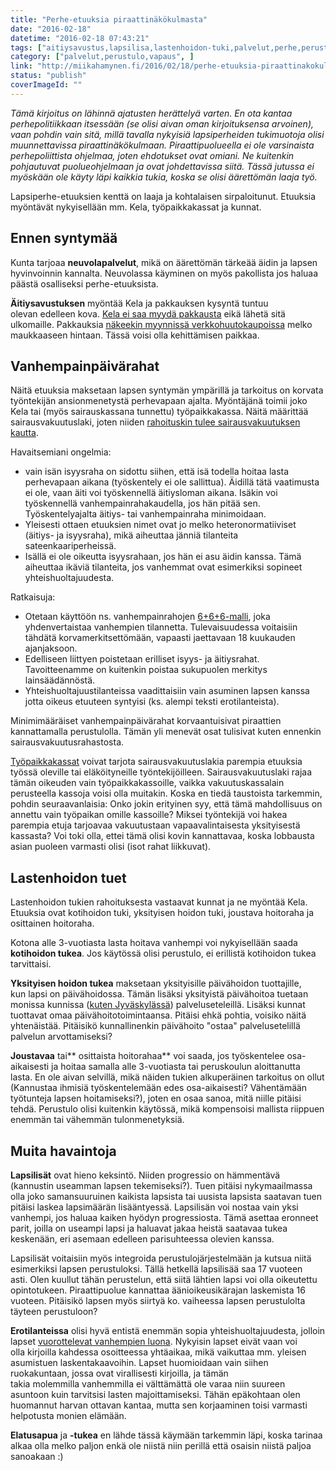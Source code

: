 ```yaml
---
title: "Perhe-etuuksia piraattinäkökulmasta"
date: "2016-02-18"
datetime: "2016-02-18 07:43:21"
tags: ["aitiysavustus,lapsilisa,lastenhoidon-tuki,palvelut,perhe,perustulo,perustulo-2,sosiaaliturva,vanhemmuus,vanhempainraha,vapaus", ]
category: ["palvelut,perustulo,vapaus", ]
link: "http://miikahamynen.fi/2016/02/18/perhe-etuuksia-piraattinakokulmasta/"
status: "publish"
coverImageId: ""
---
```


_Tämä kirjoitus on lähinnä ajatusten herättelyä varten. En ota kantaa perhepolitiikkaan itsessään (se olisi aivan oman kirjoituksensa arvoinen), vaan pohdin vain sitä, millä tavalla nykyisiä lapsiperheiden tukimuotoja olisi muunnettavissa piraattinäkökulmaan. Piraattipuolueella ei ole varsinaista perhepoliittista ohjelmaa, joten ehdotukset ovat omiani. Ne kuitenkin pohjautuvat puolueohjelmaan ja ovat johdettavissa siitä. Tässä jutussa ei myöskään ole käyty läpi kaikkia tukia, koska se olisi äärettömän laaja työ._

Lapsiperhe-etuuksien kenttä on laaja ja kohtalaisen sirpaloitunut. Etuuksia myöntävät nykyisellään mm. Kela, työpaikkakassat ja kunnat.

## Ennen syntymää

Kunta tarjoaa **neuvolapalvelut**, mikä on äärettömän tärkeää äidin ja lapsen hyvinvoinnin kannalta. Neuvolassa käyminen on myös pakollista jos haluaa päästä osalliseksi perhe-etuuksista.

**Äitiysavustuksen** myöntää Kela ja pakkauksen kysyntä tuntuu olevan edelleen kova. [Kela ei saa myydä pakkausta](http://www.kela.fi/-/kelan-aitiyspakkaus-herattaa-kansainvalista-kiinnostusta) eikä lähetä sitä ulkomaille. Pakkauksia [näkeekin myynnissä verkkohuutokaupoissa](http://www.huuto.net/hakutulos/words/äitiyspakkaus/classification/new/sort/highprice) melko maukkaaseen hintaan. Tässä voisi olla kehittämisen paikkaa.

## Vanhempainpäivärahat

Näitä etuuksia maksetaan lapsen syntymän ympärillä ja tarkoitus on korvata työntekijän ansionmenetystä perhevapaan ajalta. Myöntäjänä toimii joko Kela tai (myös sairauskassana tunnettu) työpaikkakassa. Näitä määrittää sairausvakuutuslaki, joten niiden [rahoituskin tulee sairausvakuutuksen kautta](http://www.kela.fi/rahoitus).

Havaitsemiani ongelmia:

- vain isän isyysraha on sidottu siihen, että isä todella hoitaa lasta perhevapaan aikana (työskentely ei ole sallittua). Äidillä tätä vaatimusta ei ole, vaan äiti voi työskennellä äitiysloman aikana. Isäkin voi työskennellä vanhempainrahakaudella, jos hän pitää sen. Työskentelyajalta äitiys- tai vanhempainraha minimoidaan.
- Yleisesti ottaen etuuksien nimet ovat jo melko heteronormatiiviset (äitiys- ja isyysraha), mikä aiheuttaa jänniä tilanteita sateenkaariperheissä.
- Isällä ei ole oikeutta isyysrahaan, jos hän ei asu äidin kanssa. Tämä aiheuttaa ikäviä tilanteita, jos vanhemmat ovat esimerkiksi sopineet yhteishuoltajuudesta.

Ratkaisuja:

- Otetaan käyttöön ns. vanhempainrahojen [6+6+6-malli](http://www.julkari.fi/handle/10024/79834), joka yhdenvertaistaa vanhempien tilannetta. Tulevaisuudessa voitaisiin tähdätä korvamerkitsettömään, vapaasti jaettavaan 18 kuukauden ajanjaksoon.
- Edelliseen liittyen poistetaan erilliset isyys- ja äitiysrahat. Tavoitteenamme on kuitenkin poistaa sukupuolen merkitys lainsäädännöstä.
- Yhteishuoltajuustilanteissa vaadittaisiin vain asuminen lapsen kanssa jotta oikeus etuuteen syntyisi (ks. alempi teksti erotilanteista).

Minimimääräiset vanhempainpäivärahat korvaantuisivat piraattien kannattamalla perustulolla. Tämän yli menevät osat tulisivat kuten ennenkin sairausvakuutusrahastosta.

[Työpaikkakassat](http://www.kela.fi/tyopaikkakassat) voivat tarjota sairausvakuutuslakia parempia etuuksia työssä oleville tai eläköityneille työntekijöilleen. Sairausvakuutuslaki rajaa tämän oikeuden vain työpaikkakassoille, vaikka vakuutuskassalain perusteella kassoja voisi olla muitakin. Koska en tiedä taustoista tarkemmin, pohdin seuraavanlaisia: Onko jokin erityinen syy, että tämä mahdollisuus on annettu vain työpaikan omille kassoille? Miksei työntekijä voi hakea parempia etuja tarjoavaa vakuutustaan vapaavalintaisesta yksityisestä kassasta? Voi toki olla, ettei tämä olisi kovin kannattavaa, koska lobbausta asian puoleen varmasti olisi (isot rahat liikkuvat).

## Lastenhoidon tuet

Lastenhoidon tukien rahoituksesta vastaavat kunnat ja ne myöntää Kela. Etuuksia ovat kotihoidon tuki, yksityisen hoidon tuki, joustava hoitoraha ja osittainen hoitoraha.

Kotona alle 3-vuotiasta lasta hoitava vanhempi voi nykyisellään saada **kotihoidon tukea**. Jos käytössä olisi perustulo, ei erillistä kotihoidon tukea tarvittaisi.

**Yksityisen hoidon tukea** maksetaan yksityisille päivähoidon tuottajille, kun lapsi on päivähoidossa. Tämän lisäksi yksityistä päivähoitoa tuetaan monissa kunnissa ([kuten Jyväskylässä](http://jkl.fi/paivahoito/yksityiset/palveluseteli)) palveluseteleillä. Lisäksi kunnat tuottavat omaa päivähoitotoimintaansa. Pitäisi ehkä pohtia, voisiko näitä yhtenäistää. Pitäisikö kunnallinenkin päivähoito "ostaa" palvelusetelillä palvelun arvottamiseksi?

**Joustavaa** tai** osittaista hoitorahaa** voi saada, jos työskentelee osa-aikaisesti ja hoitaa samalla alle 3-vuotiasta tai peruskoulun aloittanutta lasta. En ole aivan selvillä, mikä näiden tukien alkuperäinen tarkoitus on ollut (Kannustaa ihmisiä työskentelemään edes osa-aikaisesti? Vähentämään työtunteja lapsen hoitamiseksi?), joten en osaa sanoa, mitä niille pitäisi tehdä. Perustulo olisi kuitenkin käytössä, mikä kompensoisi mallista riippuen enemmän tai vähemmän tulonmenetyksiä.

## Muita havaintoja

**Lapsilisät** ovat hieno keksintö. Niiden progressio on hämmentävä (kannustin useamman lapsen tekemiseksi?). Tuen pitäisi nykymaailmassa olla joko samansuuruinen kaikista lapsista tai uusista lapsista saatavan tuen pitäisi laskea lapsimäärän lisääntyessä. Lapsilisän voi nostaa vain yksi vanhempi, jos haluaa kaiken hyödyn progressiosta. Tämä asettaa eronneet parit, joilla on useampi lapsi ja haluavat jakaa heistä saatavaa tukea keskenään, eri asemaan edelleen parisuhteessa olevien kanssa.

Lapsilisät voitaisiin myös integroida perustulojärjestelmään ja kutsua niitä esimerkiksi lapsen perustuloksi. Tällä hetkellä lapsilisää saa 17 vuoteen asti. Olen kuullut tähän perustelun, että siitä lähtien lapsi voi olla oikeutettu opintotukeen. Piraattipuolue kannattaa äänioikeusikärajan laskemista 16 vuoteen. Pitäisikö lapsen myös siirtyä ko. vaiheessa lapsen perustulolta täyteen perustuloon?

**Erotilanteissa** olisi hyvä entistä enemmän sopia yhteishuoltajuudesta, jolloin lapset [vuorottelevat vanhempien luona](http://yle.fi/aihe/artikkeli/2015/10/23/kaksi-kotia-yksi-elama-10-kysymysta-lapsen-vuoroasumisesta). Nykyisin lapset eivät vaan voi olla kirjoilla kahdessa osoitteessa yhtäaikaa, mikä vaikuttaa mm. yleisen asumistuen laskentakaavoihin. Lapset huomioidaan vain siihen ruokakuntaan, jossa ovat virallisesti kirjoilla, ja tämän takia molemmilla vanhemmilla ei välttämättä ole varaa niin suureen asuntoon kuin tarvitsisi lasten majoittamiseksi. Tähän epäkohtaan olen huomannut harvan ottavan kantaa, mutta sen korjaaminen toisi varmasti helpotusta monien elämään.

**Elatusapua** ja **-tukea** en lähde tässä käymään tarkemmin läpi, koska tarinaa alkaa olla melko paljon enkä ole niistä niin perillä että osaisin niistä paljoa sanoakaan :)
